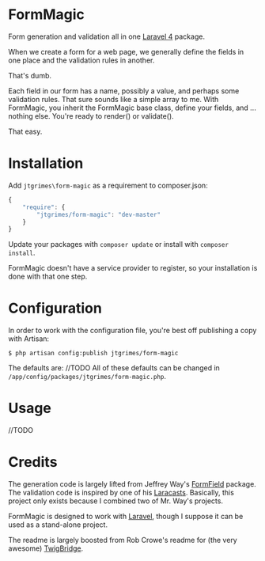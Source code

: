 FormMagic
============

Form generation and validation all in one [Laravel 4](http://laravel.com/) package.

When we create a form for a web page, we generally define the fields in one place and the validation rules
in another.

That's dumb.

Each field in our form has a name, possibly a value, and perhaps some validation rules.  That sure sounds like a
simple array to me.  With FormMagic, you inherit the FormMagic base class, define your fields, and ... nothing else.
You're ready to render() or validate().

That easy.

Installation
============

Add `jtgrimes\form-magic` as a requirement to composer.json:

```javascript
{
    "require": {
        "jtgrimes/form-magic": "dev-master"
    }
}
```

Update your packages with `composer update` or install with `composer install`.

FormMagic doesn't have a service provider to register, so your installation is done with that one step.

Configuration
=============

In order to work with the configuration file, you're best off publishing a copy
with Artisan:

```
$ php artisan config:publish jtgrimes/form-magic
```

The defaults are:
//TODO
All of these defaults can be changed in `/app/config/packages/jtgrimes/form-magic.php`.

Usage
=====

//TODO

Credits
=======

The generation code is largely lifted from Jeffrey Way's [FormField](https://github.com/JeffreyWay/FormField) package.
The validation code is inspired by one of his [Laracasts](https://laracasts.com/lessons/form-validation-simplified).
Basically, this project only exists because I combined two of Mr. Way's projects.

FormMagic is designed to work with [Laravel](http://laravel.com/), though I suppose it can be used as a stand-alone project.

The readme is largely boosted from Rob Crowe's readme for (the very awesome) [TwigBridge](https://github.com/rcrowe/TwigBridge).


